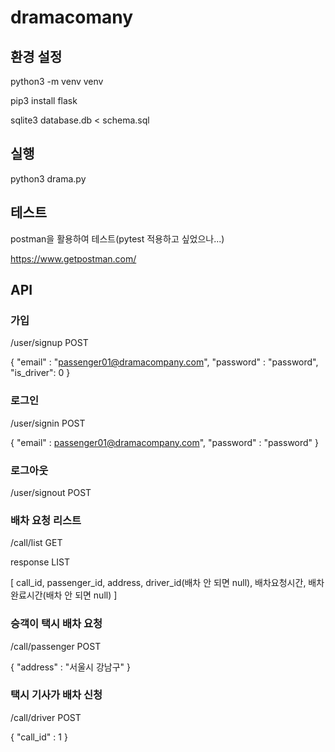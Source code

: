 # dramacomany
## 환경 설정
python3 -m venv venv

pip3 install flask

sqlite3 database.db < schema.sql

## 실행
python3 drama.py

## 테스트
postman을 활용하여 테스트(pytest 적용하고 싶었으나...)

https://www.getpostman.com/

## API 
### 가입
/user/signup POST

{
    "email" : "passenger01@dramacompany.com",
    "password" : "password",
    "is_driver": 0
}

### 로그인
/user/signin POST

{
    "email" : passenger01@dramacompany.com",
    "password" : "password"
}

### 로그아웃
/user/signout POST

### 배차 요청 리스트
/call/list GET

response LIST

[ 
    call_id, passenger_id, address, driver_id(배차 안 되면 null), 배차요청시간, 배차완료시간(배차 안 되면 null)
]

### 승객이 택시 배차 요청
/call/passenger POST

{
    "address" : "서울시 강남구"
}

### 택시 기사가 배차 신청
/call/driver POST

{
    "call_id" : 1
}
